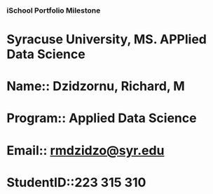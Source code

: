 ###							iSchool Portfolio Milestone
# Syracuse University, MS. APPlied Data Science

# Name:: Dzidzornu, Richard, M
# Program:: Applied Data Science
# Email:: rmdzidzo@syr.edu
# StudentID::223 315 310
